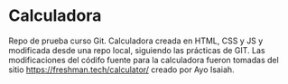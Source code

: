 
# Calculadora
Repo de prueba curso Git. Calculadora creada en HTML, CSS y JS y modificada desde una repo local, siguiendo las prácticas de GIT. Las modificaciones del códifo fuente para la calculadora fueron tomadas del sitio  https://freshman.tech/calculator/ creado por Ayo Isaiah.

